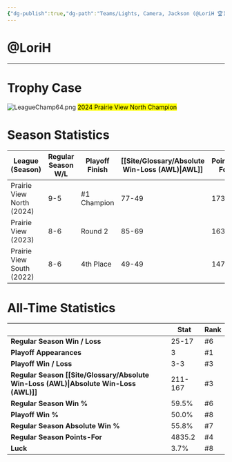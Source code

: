 ```yaml
---
{"dg-publish":true,"dg-path":"Teams/Lights, Camera, Jackson (@LoriH 🏆).md","permalink":"/teams/lights-camera-jackson-lori-h/"}
---
```


# @LoriH
--- 
# Trophy Case
![LeagueChamp64.png](/img/user/z_Assets/img/LeagueChamp64.png)
<mark class="yellow mark-border">2024 Prairie View North Champion</mark>
# Season Statistics
| **League (Season)**       | **Regular Season W/L** | **Playoff Finish** | **[[Site/Glossary/Absolute Win-Loss (AWL)\|AWL]]** | **Points-For** |
| ------------------------- | ---------------------- | ------------------ | ------------------------------------ | -------------- |
| Prairie View North (2024) | 9-5                    | #1 Champion        | 77-49                                | 1731.8         |
| Prairie View (2023)       | 8-6                    | Round 2            | 85-69                                | 1632.9         |
| Prairie View South (2022) | 8-6                    | 4th Place          | 49-49                                | 1470.5         |
# All-Time Statistics
|                                                | **Stat** | **Rank** |
| ---------------------------------------------- | -------- | -------- |
| **Regular Season Win / Loss**                  | 25-17    | #6       |
| **Playoff Appearances**                        | 3        | #1       |
| **Playoff Win / Loss**                         | 3-3      | #3       |
| **Regular Season [[Site/Glossary/Absolute Win-Loss (AWL)\|Absolute Win-Loss (AWL)]]** | 211-167  | #3       |
| **Regular Season Win %**                       | 59.5%    | #6       |
| **Playoff Win %**                              | 50.0%    | #8       |
| **Regular Season Absolute Win %**              | 55.8%    | #7       |
| **Regular Season Points-For**                  | 4835.2   | #4       |
| **Luck**                                       | 3.7%     | #8       |
